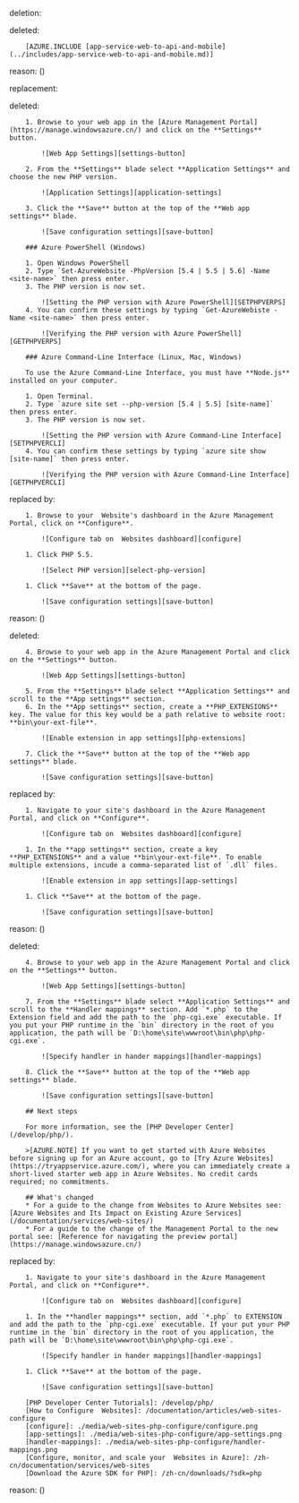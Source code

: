 deletion:

deleted:

		[AZURE.INCLUDE [app-service-web-to-api-and-mobile](../includes/app-service-web-to-api-and-mobile.md)]

reason: ()

replacement:

deleted:

		1. Browse to your web app in the [Azure Management Portal](https://manage.windowsazure.cn/) and click on the **Settings** button.
		
			![Web App Settings][settings-button]
		
		2. From the **Settings** blade select **Application Settings** and choose the new PHP version.
		
		    ![Application Settings][application-settings]
		
		3. Click the **Save** button at the top of the **Web app settings** blade.
		
			![Save configuration settings][save-button]
		
		### Azure PowerShell (Windows)
		
		1. Open Windows PowerShell
		2. Type `Set-AzureWebsite -PhpVersion [5.4 | 5.5 | 5.6] -Name <site-name>` then press enter.
		3. The PHP version is now set.
		
			![Setting the PHP version with Azure PowerShell][SETPHPVERPS]
		4. You can confirm these settings by typing `Get-AzureWebiste -Name <site-name>` then press enter.
		
			![Verifying the PHP version with Azure PowerShell][GETPHPVERPS]
		
		### Azure Command-Line Interface (Linux, Mac, Windows)
		
		To use the Azure Command-Line Interface, you must have **Node.js** installed on your computer.
		
		1. Open Terminal.
		2. Type `azure site set --php-version [5.4 | 5.5] [site-name]` then press enter.
		3. The PHP version is now set.
		
			![Setting the PHP version with Azure Command-Line Interface][SETPHPVERCLI]
		4. You can confirm these settings by typing `azure site show [site-name]` then press enter.
		
			![Verifying the PHP version with Azure Command-Line Interface][GETPHPVERCLI]

replaced by:

		1. Browse to your  Website's dashboard in the Azure Management Portal, click on **Configure**.
		
			![Configure tab on  Websites dashboard][configure]
		
		1. Click PHP 5.5.
		
			![Select PHP version][select-php-version]
		
		1. Click **Save** at the bottom of the page.
		
			![Save configuration settings][save-button]

reason: ()

deleted:

		4. Browse to your web app in the Azure Management Portal and click on the **Settings** button.
		
			![Web App Settings][settings-button]
		
		5. From the **Settings** blade select **Application Settings** and scroll to the **App settings** section.
		6. In the **App settings** section, create a **PHP_EXTENSIONS** key. The value for this key would be a path relative to website root: **bin\your-ext-file**.
		
			![Enable extension in app settings][php-extensions]
		
		7. Click the **Save** button at the top of the **Web app settings** blade.
		
			![Save configuration settings][save-button]

replaced by:

		1. Navigate to your site's dashboard in the Azure Management Portal, and click on **Configure**.
		
			![Configure tab on  Websites dashboard][configure]
		
		1. In the **app settings** section, create a key **PHP_EXTENSIONS** and a value **bin\your-ext-file**. To enable multiple extensions, incude a comma-separated list of `.dll` files.
		
			![Enable extension in app settings][app-settings]
		
		1. Click **Save** at the bottom of the page.
		
			![Save configuration settings][save-button]

reason: ()

deleted:

		4. Browse to your web app in the Azure Management Portal and click on the **Settings** button.
		
			![Web App Settings][settings-button]
		
		7. From the **Settings** blade select **Application Settings** and scroll to the **Handler mappings** section. Add `*.php` to the Extension field and add the path to the `php-cgi.exe` executable. If you put your PHP runtime in the `bin` directory in the root of you application, the path will be `D:\home\site\wwwroot\bin\php\php-cgi.exe`.
		
			![Specify handler in hander mappings][handler-mappings]
		
		8. Click the **Save** button at the top of the **Web app settings** blade.
		
			![Save configuration settings][save-button]
		
		## Next steps
		
		For more information, see the [PHP Developer Center](/develop/php/).
		
		>[AZURE.NOTE] If you want to get started with Azure Websites before signing up for an Azure account, go to [Try Azure Websites](https://tryappservice.azure.com/), where you can immediately create a short-lived starter web app in Azure Websites. No credit cards required; no commitments.
		
		## What's changed
		* For a guide to the change from Websites to Azure Websites see: [Azure Websites and Its Impact on Existing Azure Services](/documentation/services/web-sites/)
		* For a guide to the change of the Management Portal to the new portal see: [Reference for navigating the preview portal](https://manage.windowsazure.cn/)

replaced by:

		1. Navigate to your site's dashboard in the Azure Management Portal, and click on **Configure**.
		
			![Configure tab on  Websites dashboard][configure]
		
		1. In the **handler mappings** section, add `*.php` to EXTENSION and add the path to the `php-cgi.exe` executable. If your put your PHP runtime in the `bin` directory in the root of you application, the path will be `D:\home\site\wwwroot\bin\php\php-cgi.exe`.
		
			![Specify handler in hander mappings][handler-mappings]
		
		1. Click **Save** at the bottom of the page.
		
			![Save configuration settings][save-button]
		
		[PHP Developer Center Tutorials]: /develop/php/
		[How to Configure  Websites]: /documentation/articles/web-sites-configure
		[configure]: ./media/web-sites-php-configure/configure.png
		[app-settings]: ./media/web-sites-php-configure/app-settings.png
		[handler-mappings]: ./media/web-sites-php-configure/handler-mappings.png
		[Configure, monitor, and scale your  Websites in Azure]: /zh-cn/documentation/services/web-sites
		[Download the Azure SDK for PHP]: /zh-cn/downloads/?sdk=php

reason: ()

